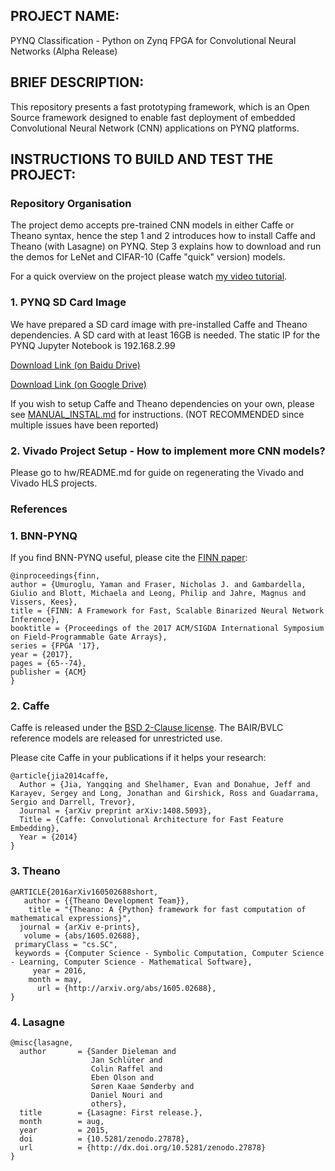 ## PROJECT NAME: 
PYNQ Classification - Python on Zynq FPGA for Convolutional Neural Networks (Alpha Release)

## BRIEF DESCRIPTION:
This repository presents a fast prototyping framework, which is an Open Source framework designed to enable fast deployment of embedded Convolutional Neural Network (CNN) applications on PYNQ platforms.

## INSTRUCTIONS TO BUILD AND TEST THE PROJECT:

### Repository Organisation

The project demo accepts pre-trained CNN models in either Caffe or Theano syntax, hence the step 1 and 2 introduces how to install Caffe and Theano (with Lasagne) on PYNQ. Step 3 explains how to download and run the demos for LeNet and CIFAR-10 (Caffe "quick" version) models.

For a quick overview on the project please watch [my video tutorial](https://youtu.be/DoA8hKBltV4).

### 1. PYNQ SD Card Image

We have prepared a SD card image with pre-installed Caffe and Theano dependencies. A SD card with at least 16GB is needed. The static IP for the PYNQ Jupyter Notebook is 192.168.2.99

[Download Link (on Baidu Drive)](https://pan.baidu.com/s/1c2EmMvY)

[Download Link (on Google Drive)](https://drive.google.com/open?id=1A9MrN_zzbHYiIHJvnNQYFc3sXqWZBb6o)

If you wish to setup Caffe and Theano dependencies on your own, please see [MANUAL_INSTAL.md](MANUAL_INSTALL.md) for instructions. (NOT RECOMMENDED since multiple issues have been reported)

### 2. Vivado Project Setup - How to implement more CNN models?

Please go to hw/README.md for guide on regenerating the Vivado and Vivado HLS projects.

### References
    
### 1. BNN-PYNQ

If you find BNN-PYNQ useful, please cite the <a href="https://arxiv.org/abs/1612.07119" target="_blank">FINN paper</a>:

    @inproceedings{finn,
    author = {Umuroglu, Yaman and Fraser, Nicholas J. and Gambardella, Giulio and Blott, Michaela and Leong, Philip and Jahre, Magnus and Vissers, Kees},
    title = {FINN: A Framework for Fast, Scalable Binarized Neural Network Inference},
    booktitle = {Proceedings of the 2017 ACM/SIGDA International Symposium on Field-Programmable Gate Arrays},
    series = {FPGA '17},
    year = {2017},
    pages = {65--74},
    publisher = {ACM}
    }

### 2. Caffe

Caffe is released under the [BSD 2-Clause license](https://github.com/BVLC/caffe/blob/master/LICENSE).
The BAIR/BVLC reference models are released for unrestricted use.

Please cite Caffe in your publications if it helps your research:

    @article{jia2014caffe,
      Author = {Jia, Yangqing and Shelhamer, Evan and Donahue, Jeff and Karayev, Sergey and Long, Jonathan and Girshick, Ross and Guadarrama, Sergio and Darrell, Trevor},
      Journal = {arXiv preprint arXiv:1408.5093},
      Title = {Caffe: Convolutional Architecture for Fast Feature Embedding},
      Year = {2014}
    }
    
### 3. Theano

    @ARTICLE{2016arXiv160502688short,
       author = {{Theano Development Team}},
        title = "{Theano: A {Python} framework for fast computation of mathematical expressions}",
      journal = {arXiv e-prints},
       volume = {abs/1605.02688},
     primaryClass = "cs.SC",
     keywords = {Computer Science - Symbolic Computation, Computer Science - Learning, Computer Science - Mathematical Software},
         year = 2016,
        month = may,
          url = {http://arxiv.org/abs/1605.02688},
    }

### 4. Lasagne 

    @misc{lasagne,
      author       = {Sander Dieleman and
                      Jan Schlüter and
                      Colin Raffel and
                      Eben Olson and
                      Søren Kaae Sønderby and
                      Daniel Nouri and
                      others},
      title        = {Lasagne: First release.},
      month        = aug,
      year         = 2015,
      doi          = {10.5281/zenodo.27878},
      url          = {http://dx.doi.org/10.5281/zenodo.27878}
    }
